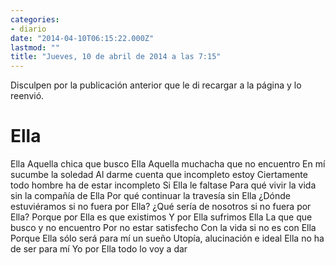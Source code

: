 ```yaml
---
categories:
- diario
date: "2014-04-10T06:15:22.000Z"
lastmod: ""
title: "Jueves, 10 de abril de 2014 a las 7:15"
---
```


Disculpen por la publicación anterior que le di recargar a la página y lo reenvió.


Ella
===

Ella
Aquella chica que busco
Ella
Aquella muchacha que no encuentro
En mí sucumbe la soledad
Al darme cuenta que incompleto estoy
Ciertamente todo hombre ha de estar incompleto
Si Ella le faltase
Para qué vivir la vida sin la compañía de Ella
Por qué continuar la travesía sin Ella
¿Dónde estuviéramos si no fuera por Ella?
¿Qué sería de nosotros si no fuera por Ella?
Porque por Ella es que existimos 
Y por Ella sufrimos
Ella
La que que busco y no encuentro
Por no estar satisfecho
Con la vida si no es con Ella
Porque Ella sólo será para mí un sueño
Utopía, alucinación e ideal
Ella no ha de ser para mí
Yo por Ella todo lo voy a dar